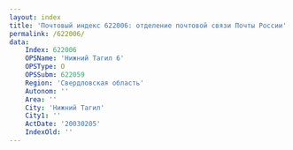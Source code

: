 ```yaml
---
layout: index
title: 'Почтовый индекс 622006: отделение почтовой связи Почты России'
permalink: /622006/
data:
    Index: 622006
    OPSName: 'Нижний Тагил 6'
    OPSType: О
    OPSSubm: 622059
    Region: 'Свердловская область'
    Autonom: ''
    Area: ''
    City: 'Нижний Тагил'
    City1: ''
    ActDate: '20030205'
    IndexOld: ''
---
```


